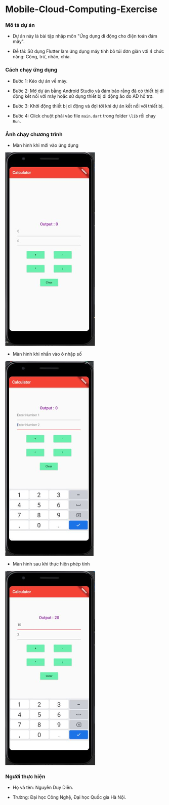 # Mobile-Cloud-Computing-Exercise

### Mô tả dự án

- Dự án này là bài tập nhập môn "Ứng dụng di động cho điện toán đám mây".

- Đề tài: Sử dụng Flutter làm ứng dụng máy tính bỏ túi đơn giản với 4 chức năng: Cộng, trừ, nhân, chia.

### Cách chạy ứng dụng

- Bước 1: Kéo dự án về máy.

- Bước 2: Mở dự án bằng Android Studio và đảm bảo rằng đã có thiết bị di động kết nối với máy hoặc sử dụng thiết bị di động ảo do AD hỗ trợ.

- Bước 3: Khởi động thiết bị di động và đợi tới khi dự án kết nối với thiết bị.

- Bước 4: Click chuột phải vào file `main.dart` trong folder `\lib` rồi chạy `Run`.

### Ảnh chạy chương trình

- Màn hình khi mới vào ứng dụng
<img src="Images/Sceen.JPG" alt="My cool logo"/>

- Màn hình khi nhấn vào ô nhập số
<img src="Images/Sceen 2.JPG" alt="My cool logo"/>

- Màn hình sau khi thực hiện phép tính
<img src="Images/Output.JPG" alt="My cool logo"/>

### Người thực hiện

- Họ và tên: Nguyễn Duy Diễn.

- Trường: Đại học Công Nghệ, Đại học Quốc gia Hà Nội.
